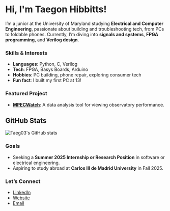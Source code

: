 # Hi, I'm Taegon Hibbitts!

I’m a junior at the University of Maryland studying **Electrical and Computer Engineering**, passionate about building and troubleshooting tech, from PCs to foldable phones. Currently, I’m diving into **signals and systems**, **FPGA programming**, and **Verilog design**.

### Skills & Interests
- **Languages**: Python, C, Verilog
- **Tech**: FPGA, Basys Boards, Arduino
- **Hobbies**: PC building, phone repair, exploring consumer tech
- **Fun fact**: I built my first PC at 13!

### Featured Project
- [**MPECWatch**](https://sbnmpc.astro.umd.edu/mpecwatch/): A data analysis tool for viewing observatory performance.

## GitHub Stats
![Taeg03's GitHub stats](https://github-readme-stats.vercel.app/api?username=Taeg03&show_icons=true&theme=radical)

### Goals
- Seeking a **Summer 2025 Internship or Research Position** in software or electrical engineering.
- Aspiring to study abroad at **Carlos III de Madrid University** in Fall 2025.

### Let’s Connect
- [LinkedIn](https://linkedin.com/in/taegon-hibbitts)
- [Website](https://taegonhibbitts.com)
- [Email](mailto:thibbitts03@gmail.com)

<!--
**Taeg03/Taeg03** is a ✨ _special_ ✨ repository because its `README.md` (this file) appears on your GitHub profile.

Here are some ideas to get you started:

- 🔭 I’m currently working on ...
- 🌱 I’m currently learning ...
- 👯 I’m looking to collaborate on ...
- 🤔 I’m looking for help with ...
- 💬 Ask me about ...
- 📫 How to reach me: ...
- 😄 Pronouns: ...
- ⚡ Fun fact: ...
-->
